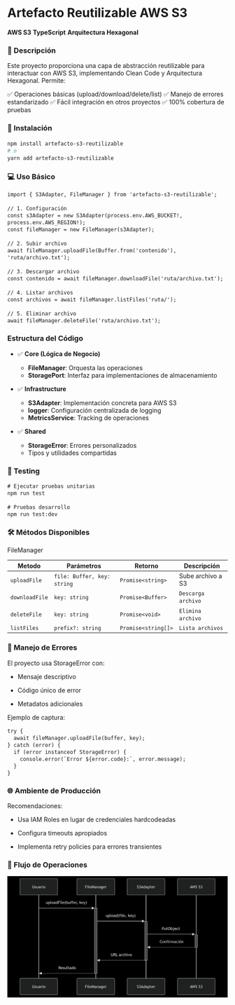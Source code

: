 # **Artefacto Reutilizable AWS S3**
**AWS S3**
**TypeScript**
**Arquitectura Hexagonal**


### 📌 Descripción
Este proyecto proporciona una capa de abstracción reutilizable para interactuar con AWS S3, implementando Clean Code y Arquitectura Hexagonal. Permite:

✅ Operaciones básicas (upload/download/delete/list)
✅ Manejo de errores estandarizado
✅ Fácil integración en otros proyectos
✅ 100% cobertura de pruebas

### 🚀 Instalación
````bash
npm install artefacto-s3-reutilizable
# o
yarn add artefacto-s3-reutilizable
````

### 💻 Uso Básico

````
import { S3Adapter, FileManager } from 'artefacto-s3-reutilizable';

// 1. Configuración
const s3Adapter = new S3Adapter(process.env.AWS_BUCKET!, process.env.AWS_REGION!);
const fileManager = new FileManager(s3Adapter);

// 2. Subir archivo
await fileManager.uploadFile(Buffer.from('contenido'), 'ruta/archivo.txt');

// 3. Descargar archivo
const contenido = await fileManager.downloadFile('ruta/archivo.txt');

// 4. Listar archivos
const archivos = await fileManager.listFiles('ruta/');

// 5. Eliminar archivo
await fileManager.deleteFile('ruta/archivo.txt');
````
### Estructura del Código
- ✅  **Core (Lógica de Negocio)**
  - **FileManager**: Orquesta las operaciones
  - **StoragePort**: Interfaz para implementaciones de almacenamiento

- ✅  **Infrastructure**
  - **S3Adapter**: Implementación concreta para AWS S3
  - **logger**: Configuración centralizada de logging
  - **MetricsService**: Tracking de operaciones

- ✅  **Shared**
  - **StorageError**: Errores personalizados
  - Tipos y utilidades compartidas
### 🧪 Testing
````
# Ejecutar pruebas unitarias
npm run test

# Pruebas desarrollo
npm run test:dev
````
### 🛠 Métodos Disponibles
FileManager

| Metodo | Parámetros | Retorno | Descripción |
|--|--|--|--|
| `uploadFile` | `file: Buffer, key: string` | `Promise<string>` | Sube archivo a S3 |
| `downloadFile` | `key: string` | `Promise<Buffer>` | `Descarga archivo` |
| `deleteFile` | `key: string` | `Promise<void>` | `Elimina archivo` |
| `listFiles` | `prefix?: string` | `Promise<string[]>` | `Lista archivos` |

### 🚨 Manejo de Errores
El proyecto usa StorageError con:

- Mensaje descriptivo

- Código único de error

- Metadatos adicionales

Ejemplo de captura:
````
try {
  await fileManager.uploadFile(buffer, key);
} catch (error) {
  if (error instanceof StorageError) {
    console.error(`Error ${error.code}:`, error.message);
  }
}
````

### 🌐 Ambiente de Producción
Recomendaciones:

- Usa IAM Roles en lugar de credenciales hardcodeadas

- Configura timeouts apropiados

- Implementa retry policies para errores transientes

### 🔄 Flujo de Operaciones
![Ejemplo](flujo.png)